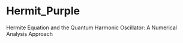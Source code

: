 # Hermit_Purple
Hermite Equation and the Quantum Harmonic Oscillator: A Numerical Analysis Approach
